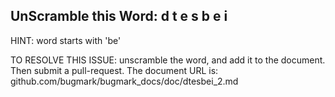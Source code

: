 UnScramble this Word: d t e s b e i
----------

HINT: word starts with 'be'



TO RESOLVE THIS ISSUE: unscramble the word, and add it to the document. Then submit a pull-request.  The document URL is: 
github.com/bugmark/bugmark_docs/doc/dtesbei_2.md
